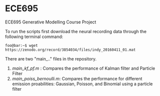 # ECE695
ECE695 Generative Modelling Course Project

To run the scripts first download the neural recording data through the following terminal command:

 ```console
foo@bar:~$ wget https://zenodo.org/record/3854034/files/indy_20160411_01.mat
```

There are two "main_.." files in the repository. 
1. *main_kf_pf.m* : Compares the performance of Kalman filter and Particle Filter
2. *main_poiss_bernoulli.m*: Compares the performance for different emission proabilities: Gaussian, Poisson, and Binomial using a particle filter
